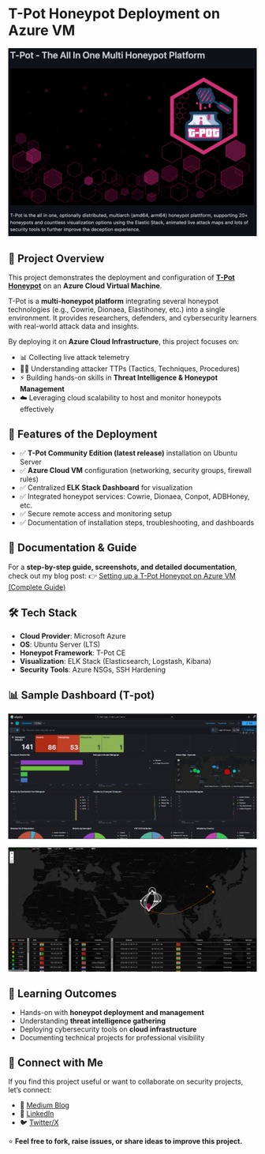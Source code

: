 #  T-Pot Honeypot Deployment on Azure VM


![T-Pot Wallpaper](tpot.png)

## 📌 Project Overview

This project demonstrates the deployment and configuration of **[T-Pot Honeypot](https://github.com/telekom-security/tpotce)** on an **Azure Cloud Virtual Machine**.

T-Pot is a **multi-honeypot platform** integrating several honeypot technologies (e.g., Cowrie, Dionaea, Elastihoney, etc.) into a single environment. It provides researchers, defenders, and cybersecurity learners with real-world attack data and insights.

By deploying it on **Azure Cloud Infrastructure**, this project focuses on:

* 📊 Collecting live attack telemetry
* 🕵️‍♂️ Understanding attacker TTPs (Tactics, Techniques, Procedures)
* ⚡ Building hands-on skills in **Threat Intelligence & Honeypot Management**
* ☁️ Leveraging cloud scalability to host and monitor honeypots effectively


## 🚀 Features of the Deployment

* ✅ **T-Pot Community Edition (latest release)** installation on Ubuntu Server
* ✅ **Azure Cloud VM** configuration (networking, security groups, firewall rules)
* ✅ Centralized **ELK Stack Dashboard** for visualization
* ✅ Integrated honeypot services: Cowrie, Dionaea, Conpot, ADBHoney, etc.
* ✅ Secure remote access and monitoring setup
* ✅ Documentation of installation steps, troubleshooting, and dashboards



## 📖 Documentation & Guide

For a **step-by-step guide, screenshots, and detailed documentation**, check out my blog post:
👉 [Setting up a T-Pot Honeypot on Azure VM (Complete Guide)](https://medium.com/@amanthakur9889/setting-up-a-t-pot-honeypot-on-azure-vm-complete-guide-cf5b867ba6a8)



## 🛠️ Tech Stack

* **Cloud Provider**: Microsoft Azure
* **OS**: Ubuntu Server (LTS)
* **Honeypot Framework**: T-Pot CE
* **Visualization**: ELK Stack (Elasticsearch, Logstash, Kibana)
* **Security Tools**: Azure NSGs, SSH Hardening



## 📊 Sample Dashboard (T-pot)

![T-Pot Kibana Dashboard](dashboard.png)

![T-Pot AttackMap Dashboard](attackmap.png)



## 🎯 Learning Outcomes

* Hands-on with **honeypot deployment and management**
* Understanding **threat intelligence gathering**
* Deploying cybersecurity tools on **cloud infrastructure**
* Documenting technical projects for professional visibility



## 🤝 Connect with Me

If you find this project useful or want to collaborate on security projects, let’s connect:

* 🔗 [Medium Blog](https://medium.com/@amanthakur9889)
* 💼 [LinkedIn](https://www.linkedin.com/in/cyberamanx/)
* 🐦 [Twitter/X](https://x.com/cyberwithaman)



⭐ **Feel free to fork, raise issues, or share ideas to improve this project.**
